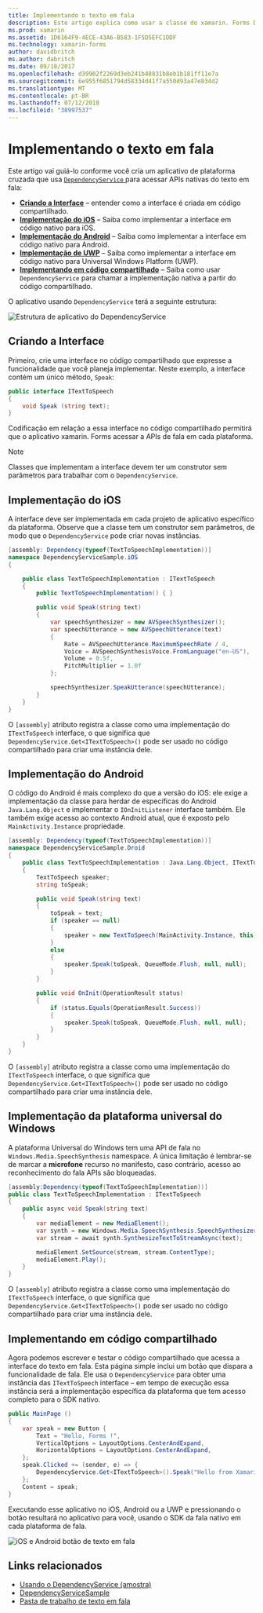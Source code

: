 ```yaml
---
title: Implementando o texto em fala
description: Este artigo explica como usar a classe do xamarin. Forms DependencyService para chamar a API de texto em fala nativo de cada plataforma.
ms.prod: xamarin
ms.assetid: 1D6164F9-4ECE-43A6-B583-1F5D5EFC1DDF
ms.technology: xamarin-forms
author: davidbritch
ms.author: dabritch
ms.date: 09/18/2017
ms.openlocfilehash: d39902f2269d3eb241b48831b8eb1b181ff11e7a
ms.sourcegitcommit: 6e955f6851794d58334d41f7a550d93a47e834d2
ms.translationtype: MT
ms.contentlocale: pt-BR
ms.lasthandoff: 07/12/2018
ms.locfileid: "38997537"
---
```

# <a name="implementing-text-to-speech"></a>Implementando o texto em fala

Este artigo vai guiá-lo conforme você cria um aplicativo de plataforma cruzada que usa [ `DependencyService` ](xref:Xamarin.Forms.DependencyService) para acessar APIs nativas do texto em fala:

- **[Criando a Interface](#Creating_the_Interface)**  &ndash; entender como a interface é criada em código compartilhado.
- **[Implementação do iOS](#iOS_Implementation)**  &ndash; Saiba como implementar a interface em código nativo para iOS.
- **[Implementação do Android](#Android_Implementation)**  &ndash; Saiba como implementar a interface em código nativo para Android.
- **[Implementação de UWP](#WindowsImplementation)**  &ndash; Saiba como implementar a interface em código nativo para Universal Windows Platform (UWP).
- **[Implementando em código compartilhado](#Implementing_in_Shared_Code)**  &ndash; Saiba como usar `DependencyService` para chamar a implementação nativa a partir do código compartilhado.

O aplicativo usando `DependencyService` terá a seguinte estrutura:

![](text-to-speech-images/tts-diagram.png "Estrutura de aplicativo do DependencyService")

<a name="Creating_the_Interface" />

## <a name="creating-the-interface"></a>Criando a Interface

Primeiro, crie uma interface no código compartilhado que expresse a funcionalidade que você planeja implementar. Neste exemplo, a interface contém um único método, `Speak`:

```csharp
public interface ITextToSpeech
{
    void Speak (string text);
}
```

Codificação em relação a essa interface no código compartilhado permitirá que o aplicativo xamarin. Forms acessar a APIs de fala em cada plataforma.

> [!NOTE]
> Classes que implementam a interface devem ter um construtor sem parâmetros para trabalhar com o `DependencyService`.

<a name="iOS_Implementation" />

## <a name="ios-implementation"></a>Implementação do iOS

A interface deve ser implementada em cada projeto de aplicativo específico da plataforma. Observe que a classe tem um construtor sem parâmetros, de modo que o `DependencyService` pode criar novas instâncias.

```csharp
[assembly: Dependency(typeof(TextToSpeechImplementation))]
namespace DependencyServiceSample.iOS
{

    public class TextToSpeechImplementation : ITextToSpeech
    {
        public TextToSpeechImplementation() { }

        public void Speak(string text)
        {
            var speechSynthesizer = new AVSpeechSynthesizer();
            var speechUtterance = new AVSpeechUtterance(text)
            {
                Rate = AVSpeechUtterance.MaximumSpeechRate / 4,
                Voice = AVSpeechSynthesisVoice.FromLanguage("en-US"),
                Volume = 0.5f,
                PitchMultiplier = 1.0f
            };

            speechSynthesizer.SpeakUtterance(speechUtterance);
        }
    }
}
```

O `[assembly]` atributo registra a classe como uma implementação do `ITextToSpeech` interface, o que significa que `DependencyService.Get<ITextToSpeech>()` pode ser usado no código compartilhado para criar uma instância dele.

<a name="Android_Implementation" />

## <a name="android-implementation"></a>Implementação do Android

O código do Android é mais complexo do que a versão do iOS: ele exige a implementação da classe para herdar de específicas do Android `Java.Lang.Object` e implementar o `IOnInitListener` interface também. Ele também exige acesso ao contexto Android atual, que é exposto pelo `MainActivity.Instance` propriedade.

```csharp
[assembly: Dependency(typeof(TextToSpeechImplementation))]
namespace DependencyServiceSample.Droid
{
    public class TextToSpeechImplementation : Java.Lang.Object, ITextToSpeech, TextToSpeech.IOnInitListener
    {
        TextToSpeech speaker;
        string toSpeak;

        public void Speak(string text)
        {
            toSpeak = text;
            if (speaker == null)
            {
                speaker = new TextToSpeech(MainActivity.Instance, this);
            }
            else
            {
                speaker.Speak(toSpeak, QueueMode.Flush, null, null);
            }
        }

        public void OnInit(OperationResult status)
        {
            if (status.Equals(OperationResult.Success))
            {
                speaker.Speak(toSpeak, QueueMode.Flush, null, null);
            }
        }
    }
}
```

O `[assembly]` atributo registra a classe como uma implementação do `ITextToSpeech` interface, o que significa que `DependencyService.Get<ITextToSpeech>()` pode ser usado no código compartilhado para criar uma instância dele.

<a name="WindowsImplementation" />

## <a name="universal-windows-platform-implementation"></a>Implementação da plataforma universal do Windows

A plataforma Universal do Windows tem uma API de fala no `Windows.Media.SpeechSynthesis` namespace. A única limitação é lembrar-se de marcar a **microfone** recurso no manifesto, caso contrário, acesso ao reconhecimento do fala APIs são bloqueadas.

```csharp
[assembly:Dependency(typeof(TextToSpeechImplementation))]
public class TextToSpeechImplementation : ITextToSpeech
{
    public async void Speak(string text)
    {
        var mediaElement = new MediaElement();
        var synth = new Windows.Media.SpeechSynthesis.SpeechSynthesizer();
        var stream = await synth.SynthesizeTextToStreamAsync(text);

        mediaElement.SetSource(stream, stream.ContentType);
        mediaElement.Play();
    }
}
```

O `[assembly]` atributo registra a classe como uma implementação do `ITextToSpeech` interface, o que significa que `DependencyService.Get<ITextToSpeech>()` pode ser usado no código compartilhado para criar uma instância dele.

<a name="Implementing_in_Shared_Code" />

## <a name="implementing-in-shared-code"></a>Implementando em código compartilhado

Agora podemos escrever e testar o código compartilhado que acessa a interface do texto em fala. Esta página simple inclui um botão que dispara a funcionalidade de fala. Ele usa o `DependencyService` para obter uma instância das `ITextToSpeech` interface &ndash; em tempo de execução essa instância será a implementação específica da plataforma que tem acesso completo para o SDK nativo.

```csharp
public MainPage ()
{
    var speak = new Button {
        Text = "Hello, Forms !",
        VerticalOptions = LayoutOptions.CenterAndExpand,
        HorizontalOptions = LayoutOptions.CenterAndExpand,
    };
    speak.Clicked += (sender, e) => {
        DependencyService.Get<ITextToSpeech>().Speak("Hello from Xamarin Forms");
    };
    Content = speak;
}
```

Executando esse aplicativo no iOS, Android ou a UWP e pressionando o botão resultará no aplicativo para você, usando o SDK da fala nativo em cada plataforma de fala.

 ![iOS e Android botão de texto em fala](text-to-speech-images/running.png "exemplo de texto em fala")


## <a name="related-links"></a>Links relacionados

- [Usando o DependencyService (amostra)](https://developer.xamarin.com/samples/xamarin-forms/UsingDependencyService/)
- [DependencyServiceSample](https://developer.xamarin.com/samples/xamarin-forms/DependencyService/DependencyServiceSample/)
- [Pasta de trabalho de texto em fala](https://developer.xamarin.com/workbooks/xamarin-forms/application-fundamentals/text-to-speech/text-to-speech.workbook)
